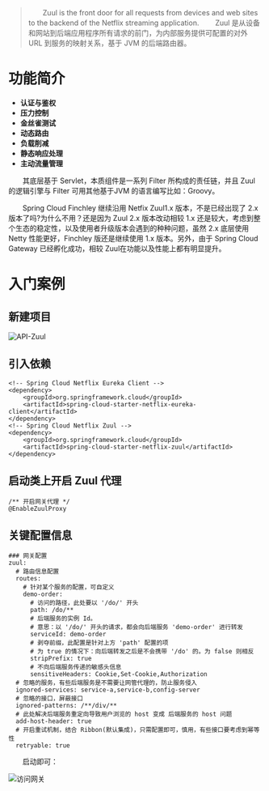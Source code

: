 > 　　Zuul is the front door for all requests from devices and web sites to the backend of the Netflix streaming application.
> 　　Zuul 是从设备和网站到后端应用程序所有请求的前门，为内部服务提供可配置的对外 URL 到服务的映射关系，基于 JVM 的后端路由器。

# 功能简介

* **认证与鉴权**
* **压力控制**
* **金丝雀测试**
* **动态路由**
* **负载削减**
* **静态响应处理**
* **主动流量管理**

　　其底层基于 Servlet，本质组件是一系列 Filter 所构成的责任链，并且 Zuul 的逻辑引擎与 Filter 可用其他基于JVM 的语言编写比如：Groovy。

　　Spring Cloud Finchley 继续沿用 Netfix Zuul1.x 版本，不是已经出现了 2.x 版本了吗?为什么不用？还是因为 Zuul 2.x 版本改动相较 1.x 还是较大，考虑到整个生态的稳定性，以及使用者升级版本会遇到的种种问题，虽然 2.x 底层使用 Netty 性能更好，Finchley 版还是继续使用 1.x 版本。另外，由于 Spring Cloud Gateway 已经孵化成功，相较 Zuul在功能以及性能上都有明显提升。

# 入门案例

## 新建项目

![API-Zuul](http://img.lynchj.com/31ea4665a5d741d2adcd87c7e28de7da.png)

## 引入依赖

```
<!-- Spring Cloud Netflix Eureka Client -->
<dependency>
    <groupId>org.springframework.cloud</groupId>
    <artifactId>spring-cloud-starter-netflix-eureka-client</artifactId>
</dependency>
<!-- Spring Cloud Netflix Zuul -->
<dependency>
    <groupId>org.springframework.cloud</groupId>
    <artifactId>spring-cloud-starter-netflix-zuul</artifactId>
</dependency>
```

## 启动类上开启 Zuul 代理

```
/** 开启网关代理 */
@EnableZuulProxy
```

## 关键配置信息

```
### 网关配置
zuul:
  # 路由信息配置
  routes:
    # 针对某个服务的配置，可自定义
    demo-order:
      # 访问的路径，此处要以 '/do/' 开头
      path: /do/**
      # 后端服务的实例 Id。
      # 意思：以 '/do/' 开头的请求，都会向后端服务 'demo-order' 进行转发
      serviceId: demo-order
      # 剥夺前缀，此配置是针对上方 'path' 配置的项
      # 为 true 的情况下：向后端转发之后是不会携带 '/do' 的。为 false 则相反
      stripPrefix: true
      # 不向后端服务传递的敏感头信息
      sensitiveHeaders: Cookie,Set-Cookie,Authorization
  # 忽略的服务，有些后端服务是不需要让网管代理的，防止服务侵入
  ignored-services: service-a,service-b,config-server
  # 忽略的接口，屏蔽接口
  ignored-patterns: /**/div/**
  # 此处解决后端服务重定向导致用户浏览的 host 变成 后端服务的 host 问题
  add-host-header: true
  # 开启重试机制，结合 Ribbon(默认集成)，只需配置即可，慎用，有些接口要考虑到幂等性
  retryable: true
```

　　启动即可：

![访问网关](http://img.lynchj.com/a4f9ec3925f54b2a8575d1ae71830e02.gif)


